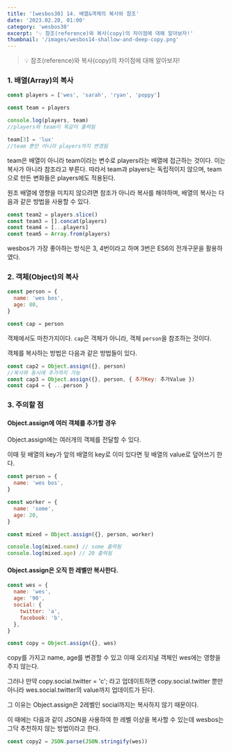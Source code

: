 ```yaml
---
title: '[wesbos30] 14. 배열&객체의 복사와 참조'
date: '2023.02.20, 01:00'
category: 'wesbos30'
excerpt: '💡 참조(reference)와 복사(copy)의 차이점에 대해 알아보자!'
thumbnail: '/images/wesbos14-shallow-and-deep-copy.png'
---
```


> 💡 참조(reference)와 복사(copy)의 차이점에 대해 알아보자!

### **1. 배열(Array)의 복사**

```jsx
const players = ['wes', 'sarah', 'ryan', 'poppy']

const team = players

console.log(players, team)
//players와 team이 똑같이 출력됨

team[3] = 'lux'
//team 뿐만 아니라 players까지 변경됨
```

team은 배열이 아니라 team이라는 변수로 players라는 배열에 접근하는 것이다. 이는 복사가 아니라 참조라고 부른다. 따라서 team과 players는 독립적이지 않으며, team으로 만든 변화들은 players에도 적용된다.

원조 배열에 영향을 미치지 않으려면 참조가 아니라 복사를 해야하며, 배열의 복사는 다음과 같은 방법을 사용할 수 있다.

```jsx
const team2 = players.slice()
const team3 = [].concat(players)
const team4 = [...players]
const team5 = Array.from(players)
```

wesbos가 가장 좋아하는 방식은 3, 4번이라고 하며 3번은 ES6의 전개구문을 활용하였다.

### **2. 객체(Object)의 복사**

```jsx
const person = {
  name: 'wes bos',
  age: 80,
}

const cap = person
```

객체에서도 마찬가지이다. `cap`은 객체가 아니라, 객체 `person`을 참조하는 것이다.

객체를 복사하는 방법은 다음과 같은 방법들이 있다.

```jsx
const cap2 = Object.assign({}, person)
//복사와 동시에 추가까지 가능
const cap3 = Object.assign({}, person, { 추가Key: 추가Value })
const cap4 = { ...person }
```

### **3. 주의할 점**

#### Object.assign에 여러 객체를 추가할 경우

Object.assign에는 여러개의 객체를 전달할 수 있다.

이때 뒷 배열의 key가 앞의 배열의 key로 이미 있다면 뒷 배열의 value로 덮어쓰기 한다.

```jsx
const person = {
  name: 'wes bos',
}

const worker = {
  name: 'some',
  age: 20,
}

const mixed = Object.assign({}, person, worker)

console.log(mixed.name) // some 출력됨
console.log(mixed.age) // 20 출력됨
```

#### Object.assign은 오직 한 레벨만 복사한다.

```jsx
const wes = {
  name: 'wes',
  age: '90',
  social: {
    twitter: 'a',
    facebook: 'b',
  },
}

const copy = Object.assign({}, wes)
```

copy를 가지고 name, age를 변경할 수 있고 이때 오리지널 객체인 wes에는 영향을 주지 않는다.

그러나 만약 copy.social.twitter = 'c'; 라고 업데이트하면 copy.social.twitter 뿐만 아니라 wes.social.twitter의 value까지 업데이트가 된다.

그 이유는 Object.assign은 2레벨인 social까지는 복사하지 않기 때문이다.

이 때에는 다음과 같이 JSON을 사용하여 한 레벨 이상을 복사할 수 있는데 wesbos는 그닥 추천하지 않는 방법이라고 한다.

```jsx
const copy2 = JSON.parse(JSON.stringify(wes))
```
